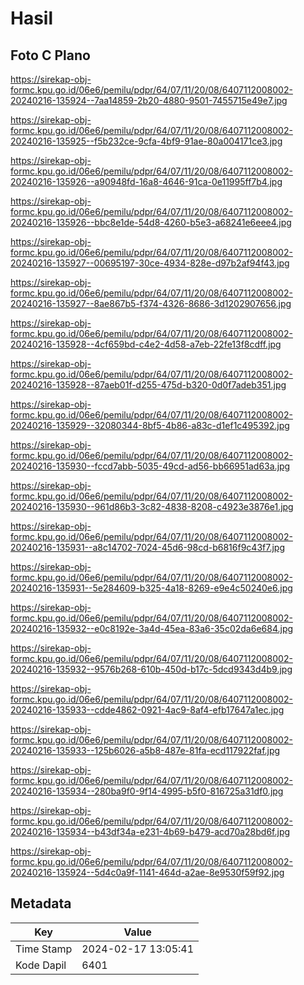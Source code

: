 # Hasil

## Foto C Plano

https://sirekap-obj-formc.kpu.go.id/06e6/pemilu/pdpr/64/07/11/20/08/6407112008002-20240216-135924--7aa14859-2b20-4880-9501-7455715e49e7.jpg

https://sirekap-obj-formc.kpu.go.id/06e6/pemilu/pdpr/64/07/11/20/08/6407112008002-20240216-135925--f5b232ce-9cfa-4bf9-91ae-80a004171ce3.jpg

https://sirekap-obj-formc.kpu.go.id/06e6/pemilu/pdpr/64/07/11/20/08/6407112008002-20240216-135926--a90948fd-16a8-4646-91ca-0e11995ff7b4.jpg

https://sirekap-obj-formc.kpu.go.id/06e6/pemilu/pdpr/64/07/11/20/08/6407112008002-20240216-135926--bbc8e1de-54d8-4260-b5e3-a68241e6eee4.jpg

https://sirekap-obj-formc.kpu.go.id/06e6/pemilu/pdpr/64/07/11/20/08/6407112008002-20240216-135927--00695197-30ce-4934-828e-d97b2af94f43.jpg

https://sirekap-obj-formc.kpu.go.id/06e6/pemilu/pdpr/64/07/11/20/08/6407112008002-20240216-135927--8ae867b5-f374-4326-8686-3d1202907656.jpg

https://sirekap-obj-formc.kpu.go.id/06e6/pemilu/pdpr/64/07/11/20/08/6407112008002-20240216-135928--4cf659bd-c4e2-4d58-a7eb-22fe13f8cdff.jpg

https://sirekap-obj-formc.kpu.go.id/06e6/pemilu/pdpr/64/07/11/20/08/6407112008002-20240216-135928--87aeb01f-d255-475d-b320-0d0f7adeb351.jpg

https://sirekap-obj-formc.kpu.go.id/06e6/pemilu/pdpr/64/07/11/20/08/6407112008002-20240216-135929--32080344-8bf5-4b86-a83c-d1ef1c495392.jpg

https://sirekap-obj-formc.kpu.go.id/06e6/pemilu/pdpr/64/07/11/20/08/6407112008002-20240216-135930--fccd7abb-5035-49cd-ad56-bb66951ad63a.jpg

https://sirekap-obj-formc.kpu.go.id/06e6/pemilu/pdpr/64/07/11/20/08/6407112008002-20240216-135930--961d86b3-3c82-4838-8208-c4923e3876e1.jpg

https://sirekap-obj-formc.kpu.go.id/06e6/pemilu/pdpr/64/07/11/20/08/6407112008002-20240216-135931--a8c14702-7024-45d6-98cd-b6816f9c43f7.jpg

https://sirekap-obj-formc.kpu.go.id/06e6/pemilu/pdpr/64/07/11/20/08/6407112008002-20240216-135931--5e284609-b325-4a18-8269-e9e4c50240e6.jpg

https://sirekap-obj-formc.kpu.go.id/06e6/pemilu/pdpr/64/07/11/20/08/6407112008002-20240216-135932--e0c8192e-3a4d-45ea-83a6-35c02da6e684.jpg

https://sirekap-obj-formc.kpu.go.id/06e6/pemilu/pdpr/64/07/11/20/08/6407112008002-20240216-135932--9576b268-610b-450d-b17c-5dcd9343d4b9.jpg

https://sirekap-obj-formc.kpu.go.id/06e6/pemilu/pdpr/64/07/11/20/08/6407112008002-20240216-135933--cdde4862-0921-4ac9-8af4-efb17647a1ec.jpg

https://sirekap-obj-formc.kpu.go.id/06e6/pemilu/pdpr/64/07/11/20/08/6407112008002-20240216-135933--125b6026-a5b8-487e-81fa-ecd117922faf.jpg

https://sirekap-obj-formc.kpu.go.id/06e6/pemilu/pdpr/64/07/11/20/08/6407112008002-20240216-135934--280ba9f0-9f14-4995-b5f0-816725a31df0.jpg

https://sirekap-obj-formc.kpu.go.id/06e6/pemilu/pdpr/64/07/11/20/08/6407112008002-20240216-135934--b43df34a-e231-4b69-b479-acd70a28bd6f.jpg

https://sirekap-obj-formc.kpu.go.id/06e6/pemilu/pdpr/64/07/11/20/08/6407112008002-20240216-135924--5d4c0a9f-1141-464d-a2ae-8e9530f59f92.jpg


## Metadata

| Key        | Value               |
| ---------- | ------------------- |
| Time Stamp | 2024-02-17 13:05:41 |
| Kode Dapil | 6401                |



